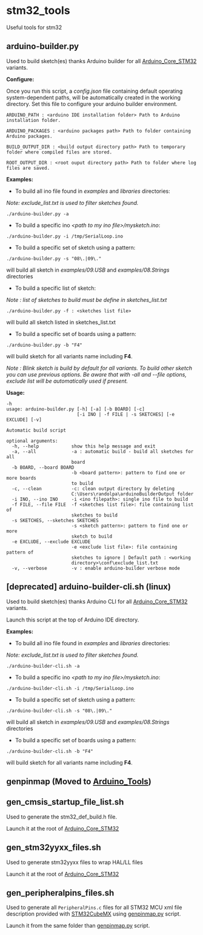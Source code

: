 # stm32_tools
Useful tools for stm32

## arduino-builder.py 
Used to build sketch(es) thanks Arduino builder for all [Arduino_Core_STM32](https://github.com/stm32duino/Arduino_Core_STM32) variants.

**Configure:** 

Once you run this script, a _config.json_ file containing default operating system-dependent paths, will be automatically created in the working directory. Set this file to configure your arduino builder environment. 
```
ARDUINO_PATH : <arduino IDE installation folder> Path to Arduino installation folder.

ARDUINO_PACKAGES : <arduino packages path> Path to folder containing Arduino packages.

BUILD_OUTPUT_DIR : <build output directory path> Path to temporary folder where compiled files are stored.

ROOT_OUTPUT_DIR : <root ouput directory path> Path to folder where log files are saved.
```
**Examples:** 
  * To build all ino file found in _examples_ and  _libraries_ directories:
  
_Note: exclude_list.txt is used to filter sketches found._
  
`./arduino-builder.py -a`
  * To build a specific ino _\<path to my ino file\>/mysketch.ino_:
  
`./arduino-builder.py -i /tmp/SerialLoop.ino`
  * To build a specific set of sketch using a pattern:
  
`./arduino-builder.py -s "08\.|09\."`

will build all sketch in _examples/09.USB_ and _examples/08.Strings_ directories
* To build a specific list of sketch:

_Note : list of sketches to build must be define in sketches_list.txt_
  
`./arduino-builder.py -f : <sketches list file>`

will build all sketch listed in sketches_list.txt
  * To build a specific set of boards using a pattern:
  
`./arduino-builder.py -b "F4"`

will build sketch for all variants name including **F4**.

_Note : 
Blink sketch is build by default for all variants. To build other sketch you can use previous options. Be aware that with -all and --file options, exclude list will be automatically used if present._

**Usage:**
```
-h
usage: arduino-builder.py [-h] [-a] [-b BOARD] [-c]
                          [-i INO | -f FILE | -s SKETCHES] [-e EXCLUDE] [-v]

Automatic build script

optional arguments:
  -h, --help            show this help message and exit
  -a, --all             -a : automatic build - build all sketches for all
                        board
  -b BOARD, --board BOARD
                        -b <board pattern>: pattern to find one or more boards
                        to build
  -c, --clean           -c: clean output directory by deleting
                        C:\Users\randolpa\arduinoBuilderOutput folder
  -i INO, --ino INO     -i <ino filepath>: single ino file to build
  -f FILE, --file FILE  -f <sketches list file>: file containing list of
                        sketches to build
  -s SKETCHES, --sketches SKETCHES
                        -s <sketch pattern>: pattern to find one or more
                        sketch to build
  -e EXCLUDE, --exclude EXCLUDE
                        -e <exclude list file>: file containing pattern of
                        sketches to ignore | Default path : <working
                        directory>\conf\exclude_list.txt
  -v, --verbose         -v : enable arduino-builder verbose mode
```
## [deprecated] arduino-builder-cli.sh (linux)
Used to build sketch(es) thanks Arduino CLI for all [Arduino_Core_STM32](https://github.com/stm32duino/Arduino_Core_STM32) variants.

Launch this script at the top of Arduino IDE directory.

**Examples:**
  * To build all ino file found in _examples_ and  _libraries_ directories:
  
_Note: exclude_list.txt is used to filter sketches found._
  
`./arduino-builder-cli.sh -a`
  * To build a specific ino _\<path to my ino file\>/mysketch.ino_:
  
`./arduino-builder-cli.sh -i /tmp/SerialLoop.ino`
  * To build a specific set of sketch using a pattern:
  
`./arduino-builder-cli.sh -s "08\.|09\."`

will build all sketch in _examples/09.USB_ and _examples/08.Strings_ directories
  * To build a specific set of boards using a pattern:
  
`./arduino-builder-cli.sh -b "F4"`

will build sketch for all variants name including **F4**.

## genpinmap (Moved to [Arduino_Tools](https://github.com/stm32duino/Arduino_Tools))

## gen_cmsis_startup_file_list.sh
Used to generate the stm32_def_build.h file.

Launch it at the root of [Arduino_Core_STM32](https://github.com/stm32duino/Arduino_Core_STM32)

## gen_stm32yyxx_files.sh
Used to generate stm32yyxx files to wrap HAL/LL files

Launch it at the root of [Arduino_Core_STM32](https://github.com/stm32duino/Arduino_Core_STM32)

## gen_peripheralpins_files.sh
Used to generate all `PeripheralPins.c` files for all STM32 MCU xml file description provided with [STM32CubeMX](http://www.st.com/en/development-tools/stm32cubemx.html) using [genpinmap.py](https://github.com/stm32duino/Arduino_Tools/blob/master/src/genpinmap/genpinmap_arduino.py) script.

Launch it from the same folder than [genpinmap.py](https://github.com/stm32duino/Arduino_Tools/blob/master/src/genpinmap/genpinmap_arduino.py) script.

